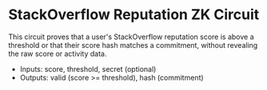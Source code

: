 # StackOverflow Reputation ZK Circuit

This circuit proves that a user's StackOverflow reputation score is above a threshold or that their score hash matches a commitment, without revealing the raw score or activity data.

- Inputs: score, threshold, secret (optional)
- Outputs: valid (score >= threshold), hash (commitment)
